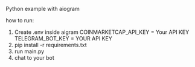 Python example with aiogram

how to run:

1. Create .env inside aigram 
COINMARKETCAP_API_KEY = Your API KEY
TELEGRAM_BOT_KEY = YOUR API KEY
2. pip install -r requirements.txt
3. run main.py
4. chat to your bot